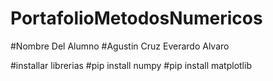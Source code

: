 # PortafolioMetodosNumericos

#Nombre Del Alumno 
#Agustin Cruz Everardo Alvaro

#installar librerias 
#pip install numpy
#pip install matplotlib


